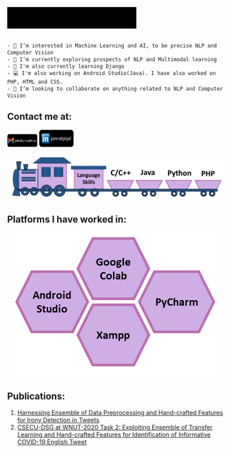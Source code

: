 
<div align="left">
  <img align="center" src="https://github.com/Piyaljannat/Piyaljannat/blob/main/hi.gif" height="50" width="300">
</div>
<br/>



```
- 👀 I’m interested in Machine Learning and AI, to be precise NLP and Computer Vision
- 🌱 I’m currently exploring prospects of NLP and Multimodal learning
- 🌻 I'm also currently learning Django
- 💻 I'm also working on Android Studio(Java). I have also worked on PHP, HTML and CSS.
- 💞️ I’m looking to collaborate on anything related to NLP and Computer Vision
```
## Contact me at:
<div>
<img width="70" height="30" src="https://github.com/Piyaljannat/Piyaljannat/blob/main/gmail.png"> 
<a href="href="https://www.linkedin.com/in/jannatpiyal/" target="_blank"><img width="80" height="40" src="https://github.com/Piyaljannat/Piyaljannat/blob/main/linkedin.png"></a>
</div>

![alt text](https://github.com/Piyaljannat/Piyaljannat/blob/main/Github.png?raw=true)

## Platforms I have worked in:

<p align="center">
<img src="https://github.com/Piyaljannat/Piyaljannat/blob/main/Github2.png">
</p>

## Publications:

1. [Harnessing Ensemble of Data Preprocessing and Hand-crafted Features for Irony Detection in Tweets](https://ieeexplore.ieee.org/abstract/document/9392711)
2. [CSECU-DSG at WNUT-2020 Task 2: Exploiting Ensemble of Transfer Learning and Hand-crafted Features for Identification of Informative COVID-19 English Tweet](https://www.aclweb.org/anthology/2020.wnut-1.55/)

<!---
Piyaljannat/Piyaljannat is a ✨ special ✨ repository because its `README.md` (this file) appears on your GitHub profile.
You can click the Preview link to take a look at your changes.
--->
